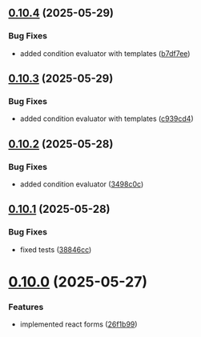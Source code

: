## [0.10.4](https://github.com/juicycleff/smartform/compare/v0.10.3...v0.10.4) (2025-05-29)


### Bug Fixes

* added condition evaluator with templates ([b7df7ee](https://github.com/juicycleff/smartform/commit/b7df7ee18b43701e54c387db6d03c8455e09e166))



## [0.10.3](https://github.com/juicycleff/smartform/compare/v0.10.2...v0.10.3) (2025-05-29)


### Bug Fixes

* added condition evaluator with templates ([c939cd4](https://github.com/juicycleff/smartform/commit/c939cd42d559368155096e2528082ce2cf0e66df))



## [0.10.2](https://github.com/juicycleff/smartform/compare/v0.10.1...v0.10.2) (2025-05-28)


### Bug Fixes

* added condition evaluator ([3498c0c](https://github.com/juicycleff/smartform/commit/3498c0cafa2851c4246c94591566ed2bcf6dfe5f))



## [0.10.1](https://github.com/juicycleff/smartform/compare/v0.10.0...v0.10.1) (2025-05-28)


### Bug Fixes

* fixed tests ([38846cc](https://github.com/juicycleff/smartform/commit/38846cc0875b0d981b9323eb76369993c40ce48d))



# [0.10.0](https://github.com/juicycleff/smartform/compare/v0.9.0...v0.10.0) (2025-05-27)


### Features

* implemented react forms ([26f1b99](https://github.com/juicycleff/smartform/commit/26f1b99f1c12bd2f7b7174f705b089a2412b9fa6))



